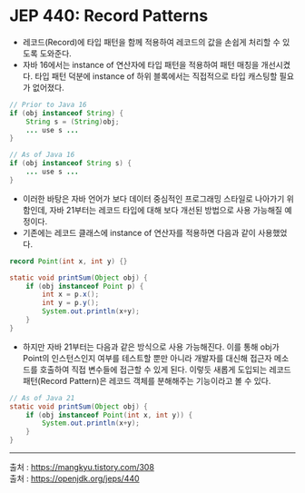 # JEP 440: Record Patterns 
* 레코드(Record)에 타입 패턴을 함께 적용하여 레코드의 값을 손쉽게 처리할 수 있도록 도와준다.
* 자바 16에서는 instance of 연산자에 타입 패턴을 적용하여 패턴 매칭을 개선시켰다. 타입 패턴 덕분에 instance of 하위 블록에서는 직접적으로 타입 캐스팅할 필요가 없어졌다.

```JAVA
// Prior to Java 16
if (obj instanceof String) {
    String s = (String)obj;
    ... use s ...
}

// As of Java 16
if (obj instanceof String s) {
    ... use s ...
}
```

* 이러한 바탕은 자바 언어가 보다 데이터 중심적인 프로그래밍 스타일로 나아가기 위함인데, 자바 21부터는 레코드 타입에 대해 보다 개선된 방법으로 사용 가능해질 예정이다.
* 기존에는 레코드 클래스에 instance of 연산자를 적용하면 다음과 같이 사용했었다.
```JAVA
record Point(int x, int y) {}

static void printSum(Object obj) {
    if (obj instanceof Point p) {
        int x = p.x();
        int y = p.y();
        System.out.println(x+y);
    }
}
```

* 하지만 자바 21부터는 다음과 같은 방식으로 사용 가능해진다. 이를 통해 obj가 Point의 인스턴스인지 여부를 테스트할 뿐만 아니라 개발자를 대신해 접근자 메소드를 호출하여 직접 변수들에 접근할 수 있게 된다. 이렇듯 새롭게 도입되는 레코드 패턴(Record Pattern)은 레코드 객체를 분해해주는 기능이라고 볼 수 있다.
```JAVA
// As of Java 21
static void printSum(Object obj) {
    if (obj instanceof Point(int x, int y)) {
        System.out.println(x+y);
    }
}
```
----
출처 : https://mangkyu.tistory.com/308 </br>
출처 : https://openjdk.org/jeps/440

 
